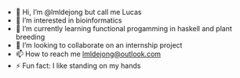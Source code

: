 - 👋 Hi, I’m @lmldejong but call me Lucas
- 👀 I’m interested in bioinformatics
- 🌱 I’m currently learning functional progamming in haskell and plant breeding
- 💞️ I’m looking to collaborate on an internship project
- 📫 How to reach me lmldejong@outlook.com
- ⚡ Fun fact: I like standing on my hands

<!---
lmldejong/lmldejong is a ✨ special ✨ repository because its `README.md` (this file) appears on your GitHub profile.
You can click the Preview link to take a look at your changes.
--->
